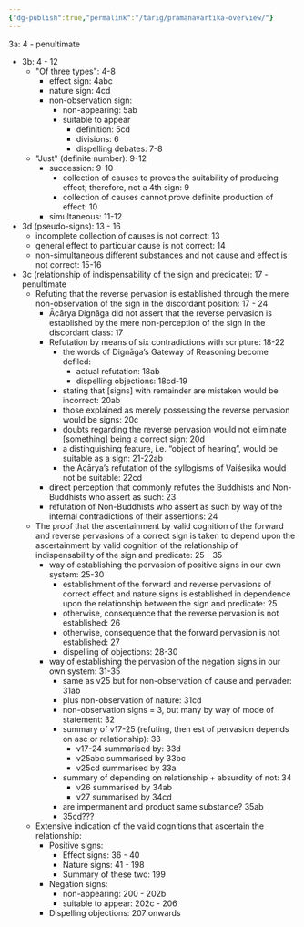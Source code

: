 ```yaml
---
{"dg-publish":true,"permalink":"/tarig/pramanavartika-overview/"}
---
```


3a: 4 - penultimate
- 3b: 4 - 12
	- "Of three types": 4-8
		- effect sign: 4abc
		- nature sign: 4cd
		- non-observation sign:
			- non-appearing: 5ab
			- suitable to appear
				- definition: 5cd
				- divisions: 6
				- dispelling debates: 7-8
	- "Just" (definite number): 9-12
		- succession: 9-10
			- collection of causes to proves the suitability of producing effect; therefore, not a 4th sign: 9
			- collection of causes cannot prove definite production of effect: 10
		- simultaneous: 11-12
- 3d (pseudo-signs): 13 - 16
	- incomplete collection of causes is not correct: 13
	- general effect to particular cause is not correct: 14
	- non-simultaneous different substances and not cause and effect is not correct: 15-16
- 3c (relationship of indispensability of the sign and predicate): 17 - penultimate
	- Refuting that the reverse pervasion is established through the mere non-observation of the sign in the discordant position: 17 - 24
		- Ācārya Dignāga did not assert that the reverse pervasion is established by the mere non-perception of the sign in the discordant class: 17
		- Refutation by means of six contradictions with scripture: 18-22
			- the words of Dignāga’s Gateway of Reasoning become defiled:
				- actual refutation: 18ab
				- dispelling objections: 18cd-19
			- stating that [signs] with remainder are mistaken would be incorrect: 20ab
			- those explained as merely possessing the reverse pervasion would be signs: 20c
			- doubts regarding the reverse pervasion would not eliminate [something] being a correct sign: 20d
			- a distinguishing feature, i.e. “object of hearing”, would be suitable as a sign: 21-22ab
			- the Ācārya’s refutation of the syllogisms of Vaiśeṣika would not be suitable: 22cd
		- direct perception that commonly refutes the Buddhists and Non-Buddhists who assert as such: 23
		- refutation of Non-Buddhists who assert as such by way of the internal contradictions of their assertions: 24
	- The proof that the ascertainment by valid cognition of the forward and reverse pervasions of a correct sign is taken to depend upon the ascertainment by valid cognition of the relationship of indispensability of the sign and predicate: 25 - 35
		- way of establishing the pervasion of positive signs in our own system: 25-30
			- establishment of the forward and reverse pervasions of correct effect and nature signs is established in dependence upon the relationship between the sign and predicate: 25
			- otherwise, consequence that the reverse pervasion is not established: 26
			- otherwise, consequence that the forward pervasion is not established: 27
			- dispelling of objections: 28-30
		- way of establishing the pervasion of the negation signs in our own system: 31-35
			- same as v25 but for non-observation of cause and pervader: 31ab
			- plus non-observation of nature: 31cd
			- non-observation signs = 3, but many by way of mode of statement: 32
			- summary of v17-25 (refuting, then est of pervasion depends on asc or relationship): 33
				- v17-24 summarised by: 33d
				- v25abc summarised by 33bc
				- v25cd summarised by 33a
			- summary of depending on relationship + absurdity of not: 34
				- v26 summarised by 34ab
				- v27 summarised by 34cd
			- are impermanent and product same substance? 35ab
			- 35cd???
	- Extensive indication of the valid cognitions that ascertain the relationship:
		- Positive signs:
			- Effect signs: 36 - 40
			- Nature signs: 41 - 198
			- Summary of these two: 199
		- Negation signs:
			- non-appearing: 200 - 202b
			- suitable to appear: 202c - 206
		- Dispelling objections: 207 onwards